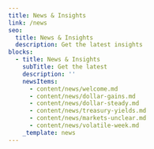 ```yaml
---
title: News & Insights
link: /news
seo:
  title: News & Insights
  description: Get the latest insights
blocks:
  - title: News & Insights
    subTitle: Get the latest
    description: ''
    newsItems:
      - content/news/welcome.md
      - content/news/dollar-gains.md
      - content/news/dollar-steady.md
      - content/news/treasury-yields.md
      - content/news/markets-unclear.md
      - content/news/volatile-week.md
    _template: news
---
```


